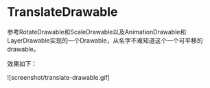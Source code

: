 # TranslateDrawable
参考RotateDrawable和ScaleDrawable以及AnimationDrawable和LayerDrawable实现的一个Drawable，从名字不难知道这个一个可平移的drawable。

效果如下：

![screenshot/translate-drawable.gif]
